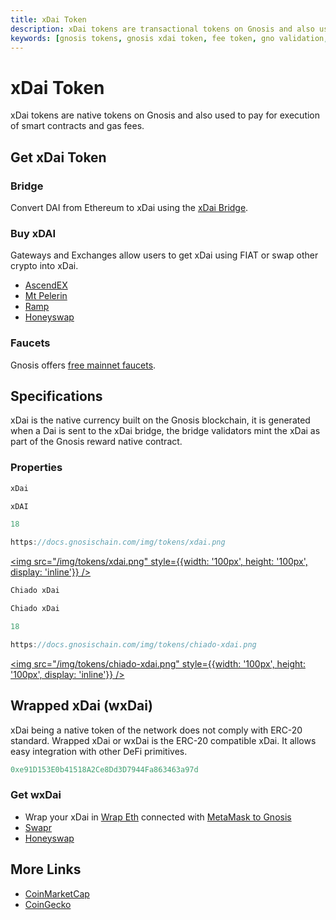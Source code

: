 ```yaml
---
title: xDai Token
description: xDai tokens are transactional tokens on Gnosis and also used to pay for execution of smart contracts and gas fees.
keywords: [gnosis tokens, gnosis xdai token, fee token, gno validation, xdai bridge, dai, wxdai, faucet, gateways]
---
```


# xDai Token

xDai tokens are native tokens on Gnosis and also used to pay for execution of smart contracts and gas fees.

## Get xDai Token

### Bridge

Convert DAI from Ethereum to xDai using the [xDai Bridge](/bridges/tokenbridge/xdai-bridge).

### Buy xDAI

Gateways and Exchanges allow users to get xDai using FIAT or swap other crypto into xDai.

- [AscendEX](https://ascendex.com/en/basic/cashtrade-spottrading/usdt/xdai)
- [Mt Pelerin](https://www.mtpelerin.com/buy-xdai)
- [Ramp](https://ramp.network/buy/?swapAsset=XDAI)
- [Honeyswap](https://honeyswap.1hive.eth.limo/)

### Faucets

Gnosis offers [free mainnet faucets](/tools/faucets/).

## Specifications

xDai is the native currency built on the Gnosis blockchain, it is generated when a Dai is sent to the xDai bridge, the bridge validators mint the xDai as part of the Gnosis reward native contract.

### Properties

<Tabs>
  <TabItem value="gmain" label="Gnosis Mainnet">

```jsx title="Name"
xDai
```

```jsx title="Ticker"
xDAI
```

```jsx title="Decimals"
18
```

```jsx title="Icon"
https://docs.gnosischain.com/img/tokens/xdai.png
```
<a href="/img/tokens/xdai.png"><img src="/img/tokens/xdai.png" style={{width: '100px', height: '100px', display: 'inline'}} /></a>

  </TabItem>
  <TabItem value="ctest" label="Chiado Testnet">

```jsx title="Name"
Chiado xDai
```

```jsx title="Ticker"
Chiado xDai
```

```jsx title="Decimals"
18
```

```jsx title="Icon"
https://docs.gnosischain.com/img/tokens/chiado-xdai.png
```
<a href="/img/tokens/chiado-xdai.png"><img src="/img/tokens/chiado-xdai.png" style={{width: '100px', height: '100px', display: 'inline'}} /></a>

  </TabItem>
</Tabs>

## Wrapped xDai (wxDai)

xDai being a native token of the network does not comply with ERC-20 standard. Wrapped xDai or wxDai is the ERC-20 compatible xDai. It allows easy integration with other DeFi primitives.

```jsx title="Gnosis Mainnet Address"
0xe91D153E0b41518A2Ce8Dd3D7944Fa863463a97d
```

### Get wxDai

- Wrap your xDai in [Wrap Eth](https://wrapeth.com/) connected with [MetaMask to Gnosis](/tools/wallets/metamask/)
- [Swapr](https://swapr.eth.limo/#/swap?chainId=100)
- [Honeyswap](https://honeyswap.1hive.eth.limo/)

## More Links

- [CoinMarketCap](https://coinmarketcap.com/currencies/xdaistable/)
- [CoinGecko](https://www.coingecko.com/en/coins/xdai)